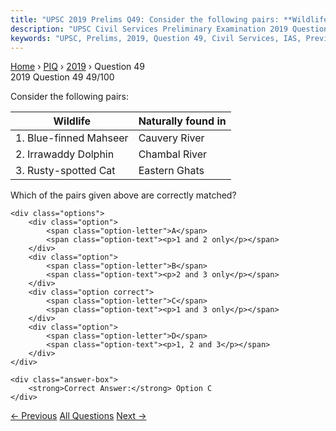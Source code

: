```yaml
---
title: "UPSC 2019 Prelims Q49: Consider the following pairs: **Wildlife** | **Naturally fou..."
description: "UPSC Civil Services Preliminary Examination 2019 Question 49 with options and answer"
keywords: "UPSC, Prelims, 2019, Question 49, Civil Services, IAS, Previous Year Questions"
---
```


<nav class="breadcrumb">
    <a href="../../">Home</a>
    <span>›</span>
    <a href="../">PIQ</a>
    <span>›</span>
    <a href="./">2019</a>
    <span>›</span>
    <span>Question 49</span>
</nav>

<div class="question-header">
    <div class="question-meta">
        <span class="year-badge">2019</span>
        <span class="question-number">Question 49</span>
        <span class="progress">49/100</span>
    </div>
    <div class="progress-bar">
        <div class="progress-fill" style="width: 49.0%"></div>
    </div>
</div>

<div class="question-content">
    <div class="question-text">
        <p>Consider the following pairs:</p>
<table>
<thead>
<tr>
<th><strong>Wildlife</strong></th>
<th><strong>Naturally found in</strong></th>
</tr>
</thead>
<tbody>
<tr>
<td>1. Blue-finned Mahseer</td>
<td>Cauvery River</td>
</tr>
<tr>
<td>2. Irrawaddy Dolphin</td>
<td>Chambal River</td>
</tr>
<tr>
<td>3. Rusty-spotted Cat</td>
<td>Eastern Ghats</td>
</tr>
</tbody>
</table>
<p>Which of the pairs given above are correctly matched?</p>
    </div>
    
    <div class="options">
        <div class="option">
            <span class="option-letter">A</span>
            <span class="option-text"><p>1 and 2 only</p></span>
        </div>
        <div class="option">
            <span class="option-letter">B</span>
            <span class="option-text"><p>2 and 3 only</p></span>
        </div>
        <div class="option correct">
            <span class="option-letter">C</span>
            <span class="option-text"><p>1 and 3 only</p></span>
        </div>
        <div class="option">
            <span class="option-letter">D</span>
            <span class="option-text"><p>1, 2 and 3</p></span>
        </div>
    </div>

    <div class="answer-box">
        <strong>Correct Answer:</strong> Option C
    </div>
</div>

<div class="question-nav">
    <a href="../q048-consider-the-following-statements-1-some-species-o/" class="nav-btn prev">← Previous</a>
    <a href="../" class="nav-btn center">All Questions</a>
    <a href="../q050-why-is-there-a-great-concern-about-the-microbeads/" class="nav-btn next">Next →</a>
</div>
